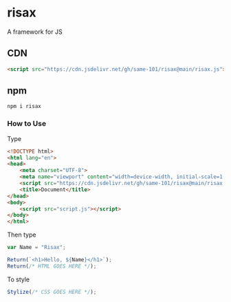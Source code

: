 # risax
A framework for JS

## CDN
```html
<script src="https://cdn.jsdelivr.net/gh/same-101/risax@main/risax.js"></script>
```
## npm
```
npm i risax
```
### How to Use
Type
```html
<!DOCTYPE html>
<html lang="en">
<head>
    <meta charset="UTF-8">
    <meta name="viewport" content="width=device-width, initial-scale=1.0">
    <script src="https://cdn.jsdelivr.net/gh/same-101/risax@main/risax.js"></script>
    <title>Document</title>
</head>
<body>
    <script src="script.js"></script>
</body>
</html>
```
Then type
```javascript
var Name = "Risax";

Return(`<h1>Hello, ${Name}</h1>`);
Return(/* HTML GOES HERE */);
```
To style
```javascript
Stylize(/* CSS GOES HERE */);
```
